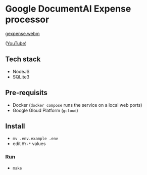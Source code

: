 # Google DocumentAI Expense processor 

[gexpense.webm](https://github.com/shellcatt/gexpense/assets/1937010/24d2a776-60e6-43d8-83d6-0b5ef831493c)

(<a href="https://youtu.be/iMyxBJkGrq0" target="_blank">YouTube</a>)

## Tech stack
- NodeJS
- SQLite3

## Pre-requisits
- Docker (`docker compose` runs the service on a local web ports)
- Google Gloud Platform (`gcloud`)
<!-- TODO: Explain processor & service account setup -->


## Install

- `mv .env.example .env`
- edit `MY-*` values


### Run 
- `make`

